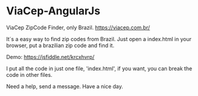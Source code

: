 # ViaCep-AngularJs
ViaCep ZipCode Finder, only Brazil.
https://viacep.com.br/

It´s a easy way to find zip codes from Brazil.
Just open a index.html in your browser, put a brazilian zip code and find it.

Demo: https://jsfiddle.net/krcxhvrp/

I put all the code in just one file, 'index.html', if you want, you can break the code in other files.

Need a help, send a message. Have a nice day.
